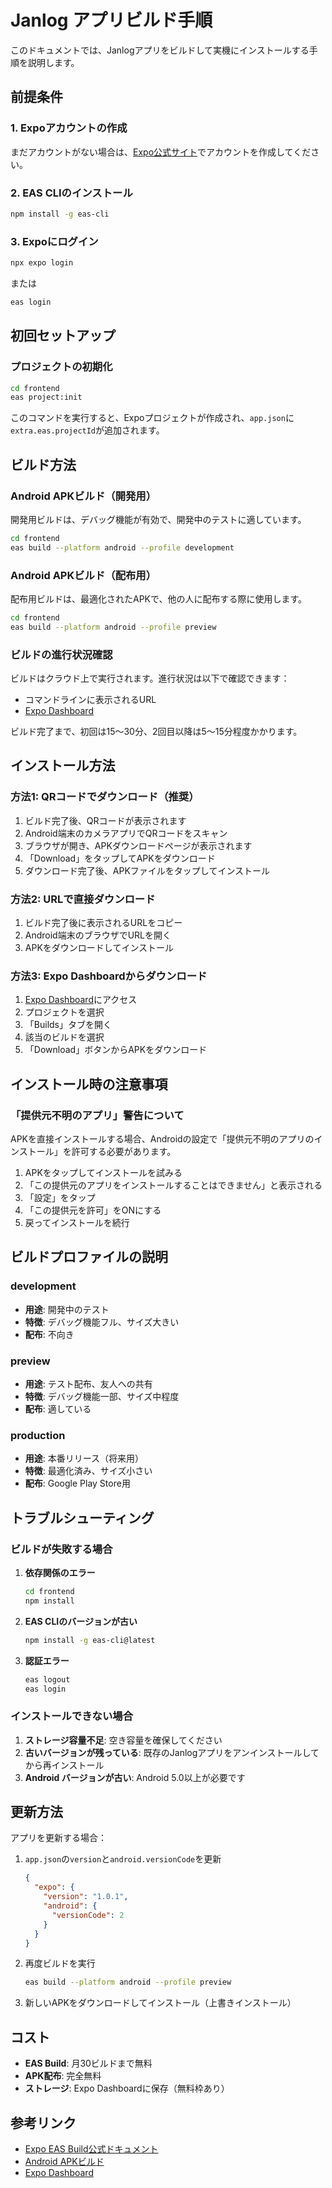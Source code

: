 # Janlog アプリビルド手順

このドキュメントでは、Janlogアプリをビルドして実機にインストールする手順を説明します。

## 前提条件

### 1. Expoアカウントの作成
まだアカウントがない場合は、[Expo公式サイト](https://expo.dev/)でアカウントを作成してください。

### 2. EAS CLIのインストール
```bash
npm install -g eas-cli
```

### 3. Expoにログイン
```bash
npx expo login
```
または
```bash
eas login
```

## 初回セットアップ

### プロジェクトの初期化
```bash
cd frontend
eas project:init
```

このコマンドを実行すると、Expoプロジェクトが作成され、`app.json`に`extra.eas.projectId`が追加されます。

## ビルド方法

### Android APKビルド（開発用）

開発用ビルドは、デバッグ機能が有効で、開発中のテストに適しています。

```bash
cd frontend
eas build --platform android --profile development
```

### Android APKビルド（配布用）

配布用ビルドは、最適化されたAPKで、他の人に配布する際に使用します。

```bash
cd frontend
eas build --platform android --profile preview
```

### ビルドの進行状況確認

ビルドはクラウド上で実行されます。進行状況は以下で確認できます：
- コマンドラインに表示されるURL
- [Expo Dashboard](https://expo.dev/)

ビルド完了まで、初回は15〜30分、2回目以降は5〜15分程度かかります。

## インストール方法

### 方法1: QRコードでダウンロード（推奨）

1. ビルド完了後、QRコードが表示されます
2. Android端末のカメラアプリでQRコードをスキャン
3. ブラウザが開き、APKダウンロードページが表示されます
4. 「Download」をタップしてAPKをダウンロード
5. ダウンロード完了後、APKファイルをタップしてインストール

### 方法2: URLで直接ダウンロード

1. ビルド完了後に表示されるURLをコピー
2. Android端末のブラウザでURLを開く
3. APKをダウンロードしてインストール

### 方法3: Expo Dashboardからダウンロード

1. [Expo Dashboard](https://expo.dev/)にアクセス
2. プロジェクトを選択
3. 「Builds」タブを開く
4. 該当のビルドを選択
5. 「Download」ボタンからAPKをダウンロード

## インストール時の注意事項

### 「提供元不明のアプリ」警告について

APKを直接インストールする場合、Androidの設定で「提供元不明のアプリのインストール」を許可する必要があります。

1. APKをタップしてインストールを試みる
2. 「この提供元のアプリをインストールすることはできません」と表示される
3. 「設定」をタップ
4. 「この提供元を許可」をONにする
5. 戻ってインストールを続行

## ビルドプロファイルの説明

### development
- **用途**: 開発中のテスト
- **特徴**: デバッグ機能フル、サイズ大きい
- **配布**: 不向き

### preview
- **用途**: テスト配布、友人への共有
- **特徴**: デバッグ機能一部、サイズ中程度
- **配布**: 適している

### production
- **用途**: 本番リリース（将来用）
- **特徴**: 最適化済み、サイズ小さい
- **配布**: Google Play Store用

## トラブルシューティング

### ビルドが失敗する場合

1. **依存関係のエラー**
   ```bash
   cd frontend
   npm install
   ```

2. **EAS CLIのバージョンが古い**
   ```bash
   npm install -g eas-cli@latest
   ```

3. **認証エラー**
   ```bash
   eas logout
   eas login
   ```

### インストールできない場合

1. **ストレージ容量不足**: 空き容量を確保してください
2. **古いバージョンが残っている**: 既存のJanlogアプリをアンインストールしてから再インストール
3. **Android バージョンが古い**: Android 5.0以上が必要です

## 更新方法

アプリを更新する場合：

1. `app.json`の`version`と`android.versionCode`を更新
   ```json
   {
     "expo": {
       "version": "1.0.1",
       "android": {
         "versionCode": 2
       }
     }
   }
   ```

2. 再度ビルドを実行
   ```bash
   eas build --platform android --profile preview
   ```

3. 新しいAPKをダウンロードしてインストール（上書きインストール）

## コスト

- **EAS Build**: 月30ビルドまで無料
- **APK配布**: 完全無料
- **ストレージ**: Expo Dashboardに保存（無料枠あり）

## 参考リンク

- [Expo EAS Build公式ドキュメント](https://docs.expo.dev/build/introduction/)
- [Android APKビルド](https://docs.expo.dev/build-reference/apk/)
- [Expo Dashboard](https://expo.dev/)
